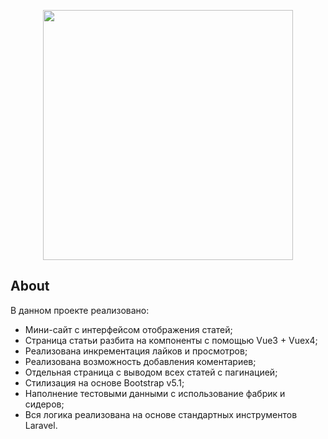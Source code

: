 <p align="center"><img src="https://cdn.contactcenterworld.com/images/company/readme-1200px-logo.png" width="400"></p>

## About 

В данном проекте реализовано:

- Мини-сайт с интерфейсом отображения статей;
- Страница статьи разбита на компоненты с помощью Vue3 + Vuex4;
- Реализована инкрементация лайков и просмотров;
- Реализована возможность добавления коментариев;
- Отдельная страница с выводом всех статей с пагинацией;
- Стилизация на основе Bootstrap v5.1;
- Наполнение тестовыми данными с использование фабрик и сидеров;
- Вся логика реализована на основе стандартных инструментов Laravel.

